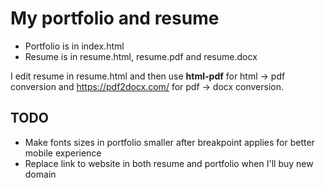 # My portfolio and resume

- Portfolio is in index.html
- Resume is in resume.html, resume.pdf and resume.docx

I edit resume in resume.html and then use **html-pdf** for html -> pdf conversion and https://pdf2docx.com/ for pdf -> docx conversion.

## TODO

- Make fonts sizes in portfolio smaller after breakpoint applies for better mobile experience
- Replace link to website in both resume and portfolio when I'll buy new domain
